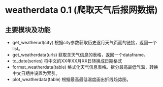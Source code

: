 # weatherdata 0.1 (爬取天气后报网数据)
## 主要模块及功能
* get_weatherurl(city)            根据city参数获取历史逐月天气页面的链接，返回一个list。
* get_weatherdata(urls)           获取含天气信息的表格，返回一个dataframe。
* to_date(series)                 将中文的XX年XX月XX日转换成日期格式
* format_weatherdata(table)       格式化天气信息表格。拆分最高最低气温，转换中文日期并设置为索引。
* plot_weatherdata(table)         根据最高最低温度画出折线趋势图。
